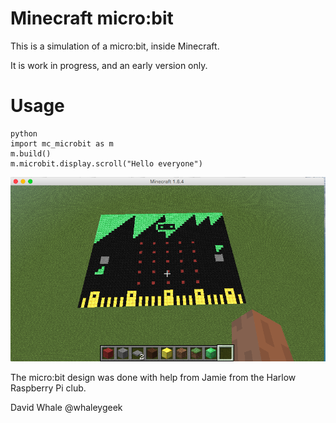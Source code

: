 Minecraft micro:bit
====

This is a simulation of a micro:bit, inside Minecraft.

It is work in progress, and an early version only.


Usage
====

```
python
import mc_microbit as m
m.build()
m.microbit.display.scroll("Hello everyone")
```

![micro:bit inside Minecraft](microbit.png)

The micro:bit design was done with help from Jamie from the Harlow Raspberry Pi club.

David Whale
@whaleygeek
